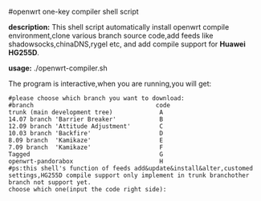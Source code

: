 #openwrt one-key compiler shell script

**description:** This shell script automatically install openwrt compile environment,clone various branch source code,add feeds like shadowsocks,chinaDNS,rygel etc, and add compile support for **Huawei HG255D**.

**usage:** ./openwrt-compiler.sh

The program is interactive,when you are running,you will get:

	#please choose which branch you want to download:
	#branch                                  code  
	trunk (main development tree)             A     
	14.07 branch 'Barrier Breaker'            B         
	12.09 branch 'Attitude Adjustment'        C
	10.03 branch 'Backfire'                   D
	8.09 branch  'Kamikaze'                   E
	7.09 branch  'Kamikaze'                   F
	Tagged                                    G
	openwrt-pandorabox                        H
	#ps:this shell's function of feeds add&update&install&alter,customed settings,HG255D compile support only implement in trunk branchother branch not support yet.
	choose which one(input the code right side):


